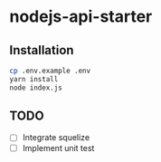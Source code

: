 # nodejs-api-starter

## Installation

```bash
cp .env.example .env
yarn install
node index.js
```

## TODO 
- [ ] Integrate squelize
- [ ] Implement unit test
